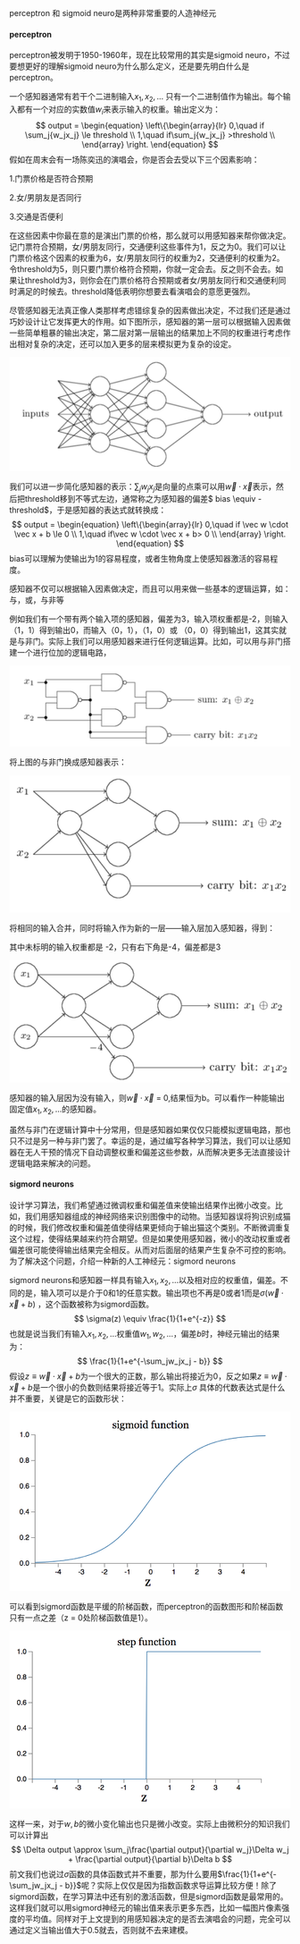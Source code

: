 perceptron 和 sigmoid neuro是两种非常重要的人造神经元

#### perceptron

perceptron被发明于1950-1960年，现在比较常用的其实是sigmoid neuro，不过要想更好的理解sigmoid neuro为什么那么定义，还是要先明白什么是perceptron。

一个感知器通常有若干个二进制输入$x_1, x_2, …$ 只有一个二进制值作为输出。每个输入都有一个对应的实数值$w_i$来表示输入的权重。输出定义为：
$$
output = \begin{equation}
\left\{\begin{array}{lr}
0,\quad if \sum_j{w_jx_j} \le threshold \\
1,\quad if\sum_j{w_jx_j} >threshold \\      
 \end{array}  
\right.  
\end{equation}
$$
假如在周末会有一场陈奕迅的演唱会，你是否会去受以下三个因素影响：

1.门票价格是否符合预期

2.女/男朋友是否同行

3.交通是否便利

在这些因素中你最在意的是演出门票的价格，那么就可以用感知器来帮你做决定。记门票符合预期，女/男朋友同行，交通便利这些事件为1，反之为0。我们可以让门票价格这个因素的权重为6，女/男朋友同行的权重为2，交通便利的权重为2。令threshold为5，则只要门票价格符合预期，你就一定会去。反之则不会去。如果让threshold为3，则你会在门票价格符合预期或者女/男朋友同行和交通便利同时满足的时候去。threshold降低表明你想要去看演唱会的意愿更强烈。

尽管感知器无法真正像人类那样考虑错综复杂的因素做出决定，不过我们还是通过巧妙设计让它发挥更大的作用。如下图所示，感知器的第一层可以根据输入因素做一些简单粗暴的输出决定，第二层对第一层输出的结果加上不同的权重进行考虑作出相对复杂的决定，还可以加入更多的层来模拟更为复杂的设定。

![posts_neuron_p](/img/posts_ML/posts_neuron_p.png)

我们可以进一步简化感知器的表示：$\sum_j{w_jx_j}$是向量的点乘可以用$\vec w \cdot \vec x$表示，然后把threshold移到不等式左边，通常称之为感知器的偏差$ bias \equiv -threshold$，于是感知器的表达式就转换成：
$$
output = \begin{equation}
\left\{\begin{array}{lr}
0,\quad if \vec w \cdot \vec x + b \le 0 \\
1,\quad if\vec w \cdot \vec x + b> 0 \\      
 \end{array}  
\right.  
\end{equation}
$$
bias可以理解为使输出为1的容易程度，或者生物角度上使感知器激活的容易程度。

感知器不仅可以根据输入因素做决定，而且可以用来做一些基本的逻辑运算，如：与，或，与非等

例如我们有一个带有两个输入项的感知器，偏差为3，输入项权重都是-2，则输入（1，1）得到输出0，而输入（0，1），（1，0）或 （0，0）得到输出1，这其实就是与非门。实际上我们可以用感知器来进行任何逻辑运算。比如，可以用与非门搭建一个进行位加的逻辑电路，

![posts_neuron_add](/img/posts_ML/posts_neuron_add.png)

将上图的与非门换成感知器表示：

![posts_neuron_add_1](/img/posts_ML/posts_neuron_add_1.png)

将相同的输入合并，同时将输入作为新的一层——输入层加入感知器，得到：

其中未标明的输入权重都是 -2，只有右下角是-4，偏差都是3

![posts_neuron_bit_add](/img/posts_ML/posts_neuron_bit_add.png)

感知器的输入层因为没有输入，则$\vec w \cdot \vec x$ = 0,结果恒为b。可以看作一种能输出固定值$x_1, x_2, …$的感知器。

虽然与非门在逻辑计算中十分常用，但是感知器如果仅仅只能模拟逻辑电路，那也只不过是另一种与非门罢了。幸运的是，通过编写各种学习算法，我们可以让感知器在无人干预的情况下自动调整权重和偏差这些参数，从而解决更多无法直接设计逻辑电路来解决的问题。

#### sigmord neurons

设计学习算法，我们希望通过微调权重和偏差值来使输出结果作出微小改变。比如，我们用感知器组成的神经网络来识别图像中的动物。当感知器误将狗识别成猫的时候，我们修改权重和偏差值使得结果更倾向于输出猫这个类别。不断微调重复这个过程，使得结果越来约符合期望。但是如果使用感知器，微小的改动权重或者偏差很可能使得输出结果完全相反。从而对后面层的结果产生复杂不可控的影响。为了解决这个问题，介绍一种新的人工神经元：sigmord neurons

sigmord neurons和感知器一样具有输入$x_1, x_2, …$以及相对应的权重值，偏差。不同的是，输入项可以是介于0和1的任意实数。输出项也不再是0或者1而是$\sigma(\vec w \cdot \vec x + b)$ ，这个函数被称为sigmord函数。
$$
\sigma(z) \equiv \frac{1}{1+e^{-z}}
$$
也就是说当我们有输入$x_1, x_2, …$权重值$w_1, w_2, …$，偏差$b$时，神经元输出的结果为：
$$
\frac{1}{1+e^{-\sum_jw_jx_j - b}}
$$
假设$z\equiv \vec w \cdot \vec x + b$为一个很大的正数，那么输出将接近为0，反之如果$z\equiv \vec w \cdot \vec x + b$是一个很小的负数则结果将接近等于1。实际上$\sigma$ 具体的代数表达式是什么并不重要，关键是它的函数形状：

![posts_neuron_sigmoid](/img/posts_ML/posts_neuron_sigmoid.png)

可以看到sigmord函数是平缓的阶梯函数，而perceptron的函数图形和阶梯函数只有一点之差（z = 0处阶梯函数值是1）。

![posts_neuron_step_function](/img/posts_ML/posts_neuron_step_function.png)

这样一来，对于$w, b$的微小变化输出也只是微小改变。实际上由微积分的知识我们可以计算出
$$
\Delta output \approx \sum_j\frac{\partial output}{\partial w_j}\Delta w_j + \frac{\partial output}{\partial b}\Delta b
$$
前文我们也说过$\sigma$函数的具体函数式并不重要，那为什么要用$\frac{1}{1+e^{-\sum_jw_jx_j - b}}$呢？实际上仅仅是因为指数函数求导运算比较方便！除了sigmord函数，在学习算法中还有别的激活函数，但是sigmord函数是最常用的。这样我们就可以用sigmord神经元的输出值来表示更多东西，比如一幅图片像素强度的平均值。同样对于上文提到的用感知器决定的是否去演唱会的问题，完全可以通过定义当输出值大于0.5就去，否则就不去来建模。



